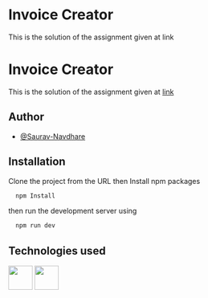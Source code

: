 
# Invoice Creator

This is the solution of the assignment given at link


# Invoice Creator

This is the solution of the assignment given at [link](https://rapidbooks.co/wp-content/uploads/2023/03/Backend-Internship-Assignment.pdf)


## Author

- [@Saurav-Navdhare](https://github.com/Saurav-Navdhare/)



## Installation

Clone the project from the URL then
Install npm packages

```bash
  npm Install
```
then run the development server using

```bash
  npm run dev
```
## Technologies used

<img height=48 src="https://raw.githubusercontent.com/caiogondim/javascript-server-side-logos/master/node.js/standard/454x128.png">
<img height=48 src="https://raw.githubusercontent.com/caiogondim/javascript-environments-logos/master/npm/original/logo.svg">